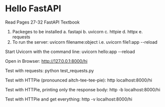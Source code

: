 # Hello FastAPI

Read Pages 27-32 FastAPI Textbook

1. Packeges to be installed
   a. fastapi
   b. uvicorn
   c. httpie
   d. httpx
   e. requests
2. To run the server:
   uvicorn filename:object i.e. uvicorn file1:app --reload

Start Uvicorn with the command line:
uvicorn hello:app --reload

Open in Browser:
http://127.0.0.1:8000/hi

Test with requests:
python test_requests.py

Test with HTTPie (pronounced aitch-tee-tee-pie):
http localhost:8000/hi

Test with HTTPie, printing only the response body:
http -b localhost:8000/hi

Test with HTTPie and get everything:
http -v localhost:8000/hi
